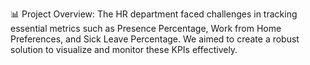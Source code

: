 📊 Project Overview: The HR department faced challenges in tracking essential metrics such as Presence Percentage, Work from Home Preferences, and Sick Leave Percentage. 
We aimed to create a robust solution to visualize and monitor these KPIs effectively.
